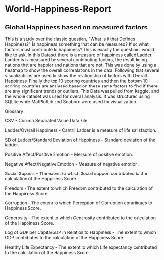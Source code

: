 # World-Happiness-Report
## Global Happiness based on measured factors

This is a study over the classic question, "What is it that Defines Happiness?" Is happiness something that can be measured?
If so what factors most contribute to happiness? This is exactly the question I would like to ask. In this Dataset there is a 
measure of happiness called Ladder. Ladder is is measured by several contributing factors, the result being nations
that are happier and nations that are not. This was done by using a heatmap to show the overall correalations in the data.
Following that several visualizations are used to show the relationship of factors with Overall Happiness.
Finally the top 10 scoring countries and then the bottom 10 scoring countries are analysed based on these same factors to 
find if there are any significant trends or outliers.
This Data was pulled from Kaggle, and the whole dataset was used for overall analysis.
It was structured using SQLite while MatPlotLib and Seaborn were used for visualization.

Glossary

CSV - Comma Separated Value Data File

Ladder/Overall Happiness - Cantril Ladder is a measure of life satisfaction.

SD of Ladder/Standard Deviation of Happiness - Standard deviation of the ladder.

Positive Affect/Positive Emotion - Measure of positive emotion.

Negative Affect/Negative Emotion - Measure of negative emotion.

Social Support - The extent to which Social support contributed to the calculation of the Happiness Score.

Freedom - The extent to which Freedom contributed to the calculation of the Happiness Score.

Corruption - The extent to which Perception of Corruption contributes to Happiness Score.

Generosity - The extent to which Generosity contributed to the calculation of the Happiness Score.

Log of GDP per Capita/GDP in Relation to Happiness - The extent to which GDP contributes to the calculation of the Happiness Score.

Healthy Life Expectancy - The extent to which Life expectancy contributed to the calculation of the Happiness Score.
